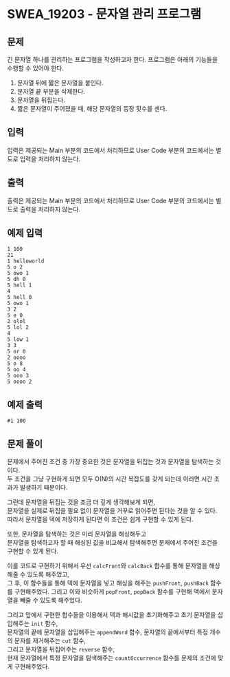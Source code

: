 # SWEA_19203 - 문자열 관리 프로그램

## 문제

긴 문자열 하나를 관리하는 프로그램을 작성하고자 한다.
프로그램은 아래의 기능들을 수행할 수 있어야 한다.

1. 문자열 뒤에 짧은 문자열을 붙인다.
2. 문자열 끝 부분을 삭제한다.
3. 문자열을 뒤집는다.
4. 짧은 문자열이 주어졌을 때, 해당 문자열의 등장 횟수를 센다.

## 입력

입력은 제공되는 Main 부분의 코드에서 처리하므로 User Code 부분의 코드에서는 별도로 입력을 처리하지 않는다.

## 출력

출력은 제공되는 Main 부분의 코드에서 처리하므로 User Code 부분의 코드에서는 별도로 출력을 처리하지 않는다.

## 예제 입력

```
1 100
21
1 helloworld
5 o 2
5 owo 1
5 dh 0
5 hell 1
4
5 hell 0
5 owo 1
3 2
5 e 0
2 olol
5 lol 2
4
5 low 1
3 3
5 or 0
2 oooo
5 o 8
5 oo 4
5 ooo 3
5 oooo 2
```

## 예제 출력

```
#1 100
```

## 문제 풀이

문제에서 주어진 조건 중 가장 중요한 것은 문자열을 뒤집는 것과 문자열을 탐색하는 것이다.  
두 조건을 그냥 구현하게 되면 모두 O(N)의 시간 복잡도를 갖게 되는데 이러면 시간 초과가 발생하기 때문이다.

그런데 문자열을 뒤집는 것을 조금 더 깊게 생각해보게 되면,  
문자열을 실제로 뒤집을 필요 없이 문자열을 거꾸로 읽어주면 된다는 것을 알 수 있다.  
따라서 문자열을 덱에 저장하게 된다면 이 조건은 쉽게 구현할 수 있게 된다.

또한, 문자열을 탐색하는 것은 미리 문자열을 해싱해두고  
문자열을 탐색하고자 할 때 해싱된 값을 비교해서 탐색해주면 문제에서 주어진 조건을 구현할 수 있게 된다.

이를 코드로 구현하기 위해서 우선 `calcFront`와 `calcBack` 함수를 통해 문자열을 해싱해줄 수 있도록 해주었고,  
그 후, 이 함수들을 통해 덱에 문자열을 넣고 해싱을 해주는 `pushFront`, `pushBack` 함수를 구현해주었다.
그리고 이와 비슷하게 `popFront`, `popBack` 함수를 구현해 덱에서 문자열을 빼줄 수 있도록 해주었다.

그리고 앞에서 구현한 함수들을 이용해서 덱과 해시값을 초기화해주고 초기 문자열을 삽입해주는 `init` 함수,  
문자열의 끝에 문자열을 삽입해주는 `appendWord` 함수, 문자열의 끝에서부터 특정 개수의 문자를 제거해주는 `cut` 함수,  
그리고 문자열을 뒤집어주는 `reverse` 함수,  
현재 문자열에서 특정 문자열을 탐색해주는 `countOccurrence` 함수를 문제의 조건에 맞게 구현해주었다.
